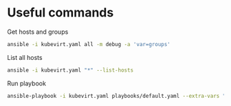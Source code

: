 # Useful commands
Get hosts and groups
```bash
ansible -i kubevirt.yaml all -m debug -a 'var=groups'
```
List all hosts
```bash
ansible -i kubevirt.yaml "*" --list-hosts
```

Run playbook
```bash
ansible-playbook -i kubevirt.yaml playbooks/default.yaml --extra-vars "ansible_ssh_private_key_file=~/.ssh/kubevirt_id_rsa"
```


